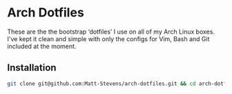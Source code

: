 # Arch Dotfiles

These are the the bootstrap ‘dotfiles’ I use on all of my Arch Linux boxes. I've kept it clean and simple with only the configs for Vim, Bash and Git included at the moment.

## Installation

```bash
git clone git@github.com:Matt-Stevens/arch-dotfiles.git && cd arch-dotfiles && ./install.sh
```
